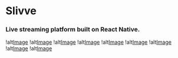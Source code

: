 # Slivve  

### Live streaming platform built on React Native.
 
 !alt[Image](samples/sample1.jpg)
 !alt[Image](samples/sample2.jpg)
 !alt[Image](samples/sample3.jpg)
 !alt[Image](samples/sample4.jpg)
 !alt[Image](samples/sample5.jpg)
 !alt[Image](samples/sample6.jpg)
 !alt[Image](samples/sample7.jpg)
 !alt[Image](samples/sample8.jpg)
 !alt[Image](samples/sample9.jpg)
